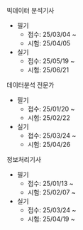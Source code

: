 빅데이터 분석기사
- 필기
	- 접수: 25/03/04 ~
	- 시험: 25/04/05
- 실기
	- 접수: 25/05/19 ~
	- 시험: 25/06/21

데이터분석 전문가
- 필기
	- 접수: 25/01/20 ~
	- 시험: 25/02/22
- 실기
	- 접수: 25/03/24 ~
	- 시험: 25/04/26

정보처리기사
- 필기
	- 접수: 25/01/13 ~
	- 시험: 25/02/07 ~
- 실기
	- 접수: 25/03/24 ~
	- 시험: 25/04/19 ~